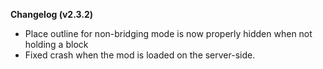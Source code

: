 __**Changelog (v2.3.2)**__

- Place outline for non-bridging mode is now properly hidden when not holding a block
- Fixed crash when the mod is loaded on the server-side.